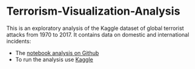 # Terrorism-Visualization-Analysis
This is an exploratory analysis of the Kaggle dataset of global terrorist attacks from 1970 to 2017. It contains data on domestic and international incidents:

* The [notebook analysis on Github](https://github.com/stef4k/Terrorism-Visualization-Analysis/blob/main/Terrorism%20Analysis.ipynb)
* To run the analysis use [Kaggle](https://www.kaggle.com/code/stefanoskypritidis/global-terrorism-visualization-analysis/notebook)
